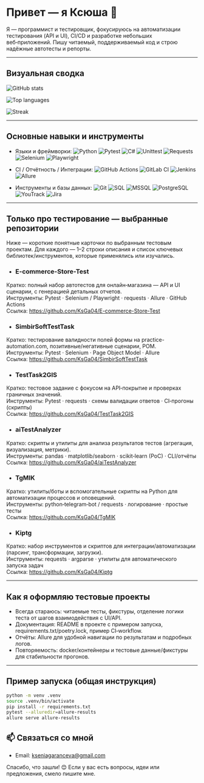 # Привет — я Ксюша 👋

Я — программист и тестировщик, фокусируюсь на автоматизации тестирования (API и UI), CI/CD и разработке небольших веб‑приложений. Пишу читаемый, поддерживаемый код и строю надёжные автотесты и репорты.

---

## Визуальная сводка

<p align="left">
  <img src="https://github-readme-stats.vercel.app/api?username=KsGa04&show_icons=true&theme=tokyonight&count_private=true" alt="GitHub stats" />
</p>
<p align="left">
  <img src="https://github-readme-stats.vercel.app/api/top-langs/?username=KsGa04&layout=compact&theme=tokyonight" alt="Top languages" />
</p>
<p align="left">
  <img src="https://github-readme-streak-stats.herokuapp.com/?user=KsGa04&theme=tokyonight" alt="Streak" />
</p>

---

## Основные навыки и инструменты
- Языки и фреймворки:
  ![Python](https://img.shields.io/badge/Python-3776AB?style=flat-square&logo=python&logoColor=white)
  ![Pytest](https://img.shields.io/badge/pytest-000000?style=flat-square&logo=pytest&logoColor=white)
  ![C#](https://img.shields.io/badge/C%23-239120?style=flat-square&logo=c-sharp&logoColor=white)
  ![Unittest](https://img.shields.io/badge/unittest-2F76B5?style=flat-square)
  ![Requests](https://img.shields.io/badge/requests-6f42c1?style=flat-square)
  ![Selenium](https://img.shields.io/badge/Selenium-43B02A?style=flat-square&logo=selenium&logoColor=white)
  ![Playwright](https://img.shields.io/badge/Playwright-8257E5?style=flat-square&logo=playwright&logoColor=white)

- CI / Отчётность / Интеграции:
  ![GitHub Actions](https://img.shields.io/badge/GitHub_Actions-2088FF?style=flat-square&logo=githubactions&logoColor=white)
  ![GitLab CI](https://img.shields.io/badge/GitLab_CI-FCA121?style=flat-square&logo=gitlab&logoColor=white)
  ![Jenkins](https://img.shields.io/badge/Jenkins-D24939?style=flat-square&logo=jenkins&logoColor=white)
  ![Allure](https://img.shields.io/badge/Allure-FF4088?style=flat-square)

- Инструменты и базы данных:
  ![Git](https://img.shields.io/badge/Git-F05032?style=flat-square&logo=git&logoColor=white)
  ![SQL](https://img.shields.io/badge/SQL-003B57?style=flat-square)
  ![MSSQL](https://img.shields.io/badge/MSSQL-CC2927?style=flat-square)
  ![PostgreSQL](https://img.shields.io/badge/PostgreSQL-316192?style=flat-square&logo=postgresql&logoColor=white)
  ![YouTrack](https://img.shields.io/badge/YouTrack-000000?style=flat-square)
  ![Jira](https://img.shields.io/badge/Jira-0052CC?style=flat-square&logo=jira&logoColor=white)

---

## Только про тестирование — выбранные репозитории

Ниже — короткие понятные карточки по выбранным тестовым проектам. Для каждого — 1–2 строки описания и список ключевых библиотек/инструментов, которые применялись или изучались.

- ### E-commerce-Store-Test
Кратко: полный набор автотестов для онлайн‑магазина — API и UI сценарии, с генерацией детальных отчетов.  
Инструменты: Pytest · Selenium / Playwright · requests · Allure · GitHub Actions  
Ссылка: https://github.com/KsGa04/E-commerce-Store-Test

- ### SimbirSoftTestTask
Кратко: тестирование валидности полей формы на practice-automation.com, позитивные/негативные сценарии, POM.  
Инструменты: Pytest · Selenium · Page Object Model · Allure  
Ссылка: https://github.com/KsGa04/SimbirSoftTestTask

- ### TestTask2GIS
Кратко: тестовое задание с фокусом на API‑покрытие и проверках граничных значений.  
Инструменты: Pytest · requests · схемы валидации ответов · CI‑прогоны (скрипты)  
Ссылка: https://github.com/KsGa04/TestTask2GIS

- ### aiTestAnalyzer
Кратко: скрипты и утилиты для анализа результатов тестов (агрегация, визуализация, метрики).  
Инструменты: pandas · matplotlib/seaborn · scikit‑learn (PoC) · CLI/отчёты  
Ссылка: https://github.com/KsGa04/aiTestAnalyzer

- ### TgMIK
Кратко: утилиты/боты и вспомогательные скрипты на Python для автоматизации процессов и оповещений.  
Инструменты: python‑telegram‑bot / requests · логирование · простые тесты  
Ссылка: https://github.com/KsGa04/TgMIK

- ### Kiptg
Кратко: набор инструментов и скриптов для интеграции/автоматизации (парсинг, трансформации, загрузки).  
Инструменты: requests · argparse · утилиты для автоматического запуска задач  
Ссылка: https://github.com/KsGa04/Kiptg

---

## Как я оформляю тестовые проекты
- Всегда стараюсь: читаемые тесты, фикстуры, отделение логики теста от шагов взаимодействия с UI/API.  
- Документация: README в проекте с примером запуска, requirements.txt/poetry.lock, пример CI‑workflow.  
- Отчёты: Allure для удобной навигации по результатам и подробных логов.  
- Повторяемость: docker/контейнеры и тестовые данные/фикстуры для стабильности прогонов.

---

## Пример запуска (общая инструкция)
```bash
python -m venv .venv
source .venv/bin/activate
pip install -r requirements.txt
pytest --alluredir=allure-results
allure serve allure-results
```

## 📫 Связаться со мной
- Email: [kseniagaranceva@gmail.com](mailto:kseniagaranceva@gmail.com)

Спасибо, что зашли! 😊 Если у вас есть вопросы, идеи или предложения, смело пишите мне.

